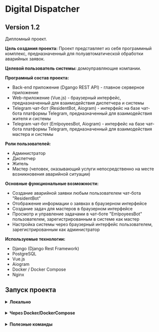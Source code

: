 # Digital Dispatcher

## Version 1.2

Дипломный проект.

**Цель создания проекта:** Проект представляет из себя программный комплекс, предназначенный для полуавтоматической
обработки аварийных заявок.

**Целевой пользователь системы:** домоуправляющие компании.

**Програмный состав проекта:**

* Back-end приложение (Dgango REST API) - главное серверное приложение
* Web-приложение (Vue.js) - браузерный интерфейс, предназначенный для взаимодействия диспетчера и системы
* Telegram чат-бот (ResidentBot, Aiogram) - интерфейс на базе чат-бота платформы Telegram, предназначенный
  для взаимодействия жителя и системы
* Telegram чат-бот (EmlpoyeesBot, Aiogram) - интерфейс на базе чат-бота платформы Telegram, предназначенный
  для взаимодействия мастера и системы

**Роли пользователей:**

* Администратор
* Диспетчер
* Житель
* Мастер (человек, оказывающий услуги непосредственно на месте возникновения аварийной ситуации)

**Основные функциональные возможности:**

* Создание аварийной заявки любым пользователем чат-бота "ResidentBot"
* Отображение информации о заявках в браузерном интерфейсе
* Создание задач для мастеров в браузерном интерфейсе
* Просмотр и управление задачами в чат-боте "EmlpoyeesBot" пользователем, зарегистрированным в системе как мастер
* Настройка системы через браузерный интерфейс пользователем, зарегистрированным как администратор

**Используемые технологии:**

* Django (Django Rest Framework)
* PostgreSQL
* Vue.js
* Aiogram
* Docker / Docker Compose
* Nginx

## Запуск проекта

<details>
<summary>
<strong>
Локально
</strong>
</summary>

### Склонировать репозиторий:
```sh
git clone https://github.com/LeonidusProd/DigitalDispatcher.git
```

<details>
<summary>
<strong>
База данных (Подготовка БД PostgreSQL)
</strong>
</summary>

### 1. Установить PostgreSQL:
- Для Windows
  Скачать дистрибутив [PostgreSQL](https://postgrespro.ru/windows) и установить в соответствии с инструкцией
  (задать логин и пароль суперпользователя (по умолчанию - postgres), для локального использования можно отключить
  "Разрешить подключения с любых IP-адресов")

### 2. Открыть SQL Shell или запустить psql:
```sh
psql -U postgres
```
и ввести запрашиваемый пароль суперпользователя

### 3. Создать нового пользователя для проекта
```sh
CREATE USER digitaldispatcher WITH PASSWORD '1234';
```

### 4. Создать БД и задать владельца
```sh
CREATE DATABASE digitaldispatcher OWNER=digitaldispatcher;
```

### 5. Проверить наличие созданной БД, открыв список существующих:
```sh
\l
```

<details>
<summary>
Для удаления БД (при наличии ошибок) выполнить:
</summary>

```sh
DROP DATABASE digitaldispatcher;
```
</details>
</details>

<details>
<summary>
<strong>
Backend приложение
</strong>
</summary>

### 1. Перейти в дирректорию приложения:
```sh
cd backend
```

### 2. Установить виртуальное окружение:
```sh
python -m venv .venv
```
`.venv` - путь к виртуальному окружению

### 3. Активировать виртуальное окружение:

- Для Windows
```sh
.venv\Scripts\activate
```

- Для Linux и MacOS
```sh
source venv/bin/activate
```

### 4. Обновить pip и установить зависимости python:
```sh
pip install --upgrade pip
```
```sh
pip install -r requirements.txt
```

### 5. Создать и провести миграции БД:
```sh
python manage.py makemigrations
```
```sh
python manage.py migrate
```

### 6. Загрузить фикстуры:
```sh
python manage.py loaddata digdispdata.json
```

### 7. Запустить тестовый web-сервер:
```sh
python manage.py runserver
```
По умолчанию сервер будет запущен по адресу [127.0.0.1:8000](http://127.0.0.1:8000)
</details>

<details>
<summary>
<strong>
Web-приложение
</strong>
</summary>

### 1. Перейти в дирректорию приложения:
```sh
cd front
```

### 2. Установить менеджер пакетов npm:
```sh
npm install
```

### 2. Запустить сборку проекта и тестовый сервер:
```sh
npm run serve
```
По умолчанию сервер будет запущен по адресу [127.0.0.1:8080](http://127.0.0.1:8000)
</details>

<details>
<summary>
<strong>
Чат бот (ResidentBot)
</strong>
</summary>

### 1. Перейти в дирректорию приложения:
```sh
cd residentsBot
```

### 2. Установить и активировать виртуальное окружение:
```sh
python -m venv .venv
```
```sh
.venv\Scripts\activate
```

### 3. Обновить pip и установить зависимости python:
```sh
pip install --upgrade pip
```
```sh
pip install -r requirements.txt
```

### 4. Запустить приложение:
```sh
python run.py
```
</details>

<details>
<summary>
<strong>
Чат бот (EmlpoyeesBot)
</strong>
</summary>

### 1. Перейти в дирректорию приложения:
```sh
cd emlpoyeesBot
```

### 2. Установить и активировать виртуальное окружение:
```sh
python -m venv .venv
```
```sh
.venv\Scripts\activate
```

### 3. Обновить pip и установить зависимости python:
```sh
pip install --upgrade pip
```
```sh
pip install -r requirements.txt
```

### 4. Запустить приложение:
```sh
python run.py
```
</details>
</details>

####
<details>
<summary>
<strong>
Через Docker/DockerCompose
</strong>
</summary>

### Собрать билд и поднять контейнер
```sh
docker-compose -f docker-compose.yml up -d --build
```
</details>

####
<details>
<summary>
<strong>
Полезные команды
</strong>
</summary>

### Создание дампа базы данных
```sh
python -Xutf8 manage.py dumpdata --indent=2 --exclude sessions --exclude contenttypes --exclude admin.logentry --exclude auth.permission -o digdispdata.json
```
</details>